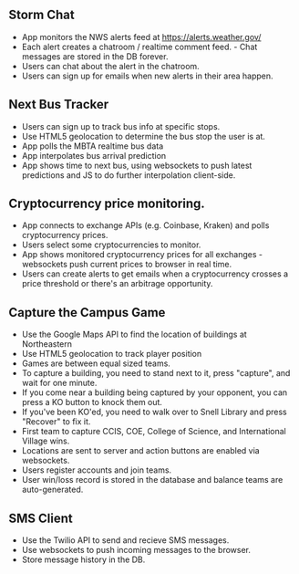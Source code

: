 

## Storm Chat

  -  App monitors the NWS alerts feed at https://alerts.weather.gov/
  -  Each alert creates a chatroom / realtime comment feed.
    - Chat messages are stored in the DB forever.
  -  Users can chat about the alert in the chatroom.
  -  Users can sign up for emails when new alerts in their area happen.

## Next Bus Tracker

 - Users can sign up to track bus info at specific stops.
 - Use HTML5 geolocation to determine the bus stop the user is at.
 - App polls the MBTA realtime bus data
 - App interpolates bus arrival prediction
 - App shows time to next bus, using websockets to push latest predictions and JS to do further interpolation client-side.

## Cryptocurrency price monitoring.

 - App connects to exchange APIs  (e.g. Coinbase, Kraken) and polls cryptocurrency prices.
 - Users select some cryptocurrencies to monitor.
 - App shows monitored cryptocurrency prices for all exchanges - websockets push current prices to browser in real time.
 - Users can create alerts to get emails when a cryptocurrency crosses a price threshold or there's an arbitrage opportunity.

## Capture the Campus Game

 - Use the Google Maps API to find the location of buildings at Northeastern
 - Use HTML5 geolocation to track player position
 - Games are between equal sized teams.
 - To capture a building, you need to stand next to it, press "capture", and wait for one minute.
 - If you come near a building being captured by your opponent, you can press a KO button to knock them out.
 - If you've been KO'ed, you need to walk over to Snell Library and press "Recover" to fix it.
 - First team to capture CCIS, COE, College of Science, and International Village wins.
 - Locations are sent to server and action buttons are enabled via websockets.
 - Users register accounts and join teams.
 - User win/loss record is stored in the database and balance teams are auto-generated.

## SMS Client

 - Use the Twilio API to send and recieve SMS messages.
 - Use websockets to push incoming messages to the browser.
 - Store message history in the DB.
